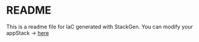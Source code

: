 # README
This is a readme file for IaC generated with StackGen.
You can modify your appStack -> [here](http://main.dev.stackgen.com/appstacks/96eff306-038b-4acc-92d6-97682252ba3b)
